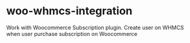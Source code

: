 # woo-whmcs-integration
Work with Woocommerce Subscription plugin.
Create user on WHMCS when user purchase subscription on Woocommerce
